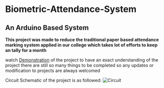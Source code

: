 # Biometric-Attendance-System
## An Arduino Based System

**This project was made to reduce the traditional paper based attendance marking system applied in our college which takes lot of efforts to keep an tally for a month**

watch [Demonstration](https://drive.google.com/file/d/1zfs5373kBEve76Z6kjzDBSyK2yGs1827/view?usp=sharing) of the project to have an exact understanding of the project there are still so many things to be completed so any updates or modification to projects are always welcomed

Circuit Schematic of the project is as followed:
![Circuit](https://drive.google.com/file/d/1ieqzshwfXrJreOjJT5kVLsWCS8AQfy-N/view?usp=sharing)


